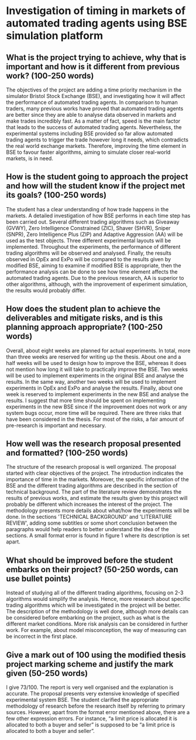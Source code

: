 # Investigation of timing in markets of automated trading agents using BSE simulation platform

## What is the project trying to achieve, why that is important and how is it different from previous work? (100-250 words)

The objectives of the project are adding a time priority mechanism in the simulator Bristol Stock Exchange (BSE), and investigating how it will affect the performance of automated trading agents. In comparison to human traders, many previous works have proved that automated trading agents are better since they are able to analyse data observed in markets and make trades incredibly fast. As a matter of fact, speed is the main factor that leads to the success of automated trading agents. Nevertheless, the experimental systems including BSE provided so far allow automated trading agents to trigger the trade however long it needs, which contradicts the real world exchange markets. Therefore, improving the time element in BSE to favour faster algorithms, aiming to simulate closer real-world markets, is in need.

## How is the student going to approach the project and how will the student know if the project met its goals? (100-250 words)

The student has a clear understanding of how trade happens in the markets. A detailed investigation of how BSE performs in each time step has been carried out. Several different trading algorithms such as Giveaway (GVWY), Zero Intelligence Constrained (ZIC), Shaver (SHVR), Sniper (SNPR), Zero Intelligence Plus (ZIP) and Adaptive Aggression (AA) will be used as the test objects. Three different experimental layouts will be implemented. Throughout the experiments, the performance of different trading algorithms will be observed and analysed. Finally, the results observed in OpEx and ExPo will be compared to the results given by modified BSE, aiming to examine if modified BSE is appropriate, then the performance analysis can be done to see how time element affects the automated trading agents. Due to the previous research, AA is superior to other algorithms, although, with the improvement of experiment simulation, the results would probably differ.

## How does the student plan to achieve the deliverables and mitigate risks, and is this planning approach appropriate? (100-250 words)

Overall, about eight weeks are planned for actual experiments. In total, more than three weeks are reserved for writing up the thesis. About one and a half weeks will be used to design how to improve the BSE, whereas it does not mention how long it will take to practically improve the BSE. Two weeks will be used to implement experiments in the original BSE and analyse the results. In the same way, another two weeks will be used to implement experiments in OpEx and ExPo and analyse the results. Finally, about one week is reserved to implement experiments in the new BSE and analyse the results. I suggest that more time should be spent on implementing experiments in the new BSE since if the improvement does not work or any system bugs occur, more time will be required. There are three risks that have been considered in the thesis. For most of the risks, a fair amount of pre-research is important and necessary.

## How well was the research proposal presented and formatted? (100-250 words)

The structure of the research proposal is well organized. The proposal started with clear objectives of the project. The introduction indicates the importance of time in the markets. Moreover, the specific information of the BSE and the different trading algorithms are described in the section of technical background. The part of the literature review demonstrates the results of previous works, and estimate the results given by this project will probably be different which increases the interest of the project. The methodology presents more details about what/how the experiments will be done. In the sections 'TECHNICAL BACKGROUND' and 'LITERATURE REVIEW', adding some subtitles or some short conclusion between the paragraphs would help readers to better understand the idea of the sections. A small format error is found in figure 1 where its description is set apart.

## What should be improved before the student embarks on their project? (50-250 words, can use bullet points)

Instead of studying all of the different trading algorithms, focusing on 2-3 algorithms would simplify the analysis. Hence, more research about specific trading algorithms which will be investigated in the project will be better. The description of the methodology is well done, although more details can be considered before embarking on the project, such as what is the different market conditions. More risk analysis can be considered in further work. For example, about model misconception, the way of measuring can be incorrect in the first place.

## Give a mark out of 100 using the modified thesis project marking scheme and justify the mark given (50-250 words)

I give 73/100.
The report is very well organised and the explanation is accurate. The proposal presents very extensive knowledge of specified experimental system BSE. The student clarified the appropriate methodology of research before the research itself by referring to primary sources. However, apart from the format error mentioned above, there are a few other expression errors. For instance, “a limit price is allocated it is allocated to both a buyer and seller” is supposed to be “a limit price is allocated to both a buyer and seller”.